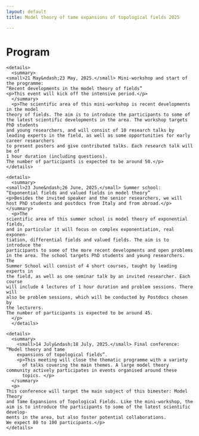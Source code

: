 ```yaml
---
layout: default
title: Model theory of tame expansions of topological fields 2025

---
```


<body>
    <h1>Program</h1>

    <details>
      <summary>
	<small>21 May&ndash;23 May, 2025.</small> Mini-workshop and start of the programme:
	“Recent developments in the model theory of fields”
	<p>This event will kick off the intensive period.</p>
      </summary>
      <p>The scientific area of this mini-workshop is recent developments in the model
	theory of fields. The aim is to introduce the participants to some of the latest scientific developments in the area. The workshop targets PhD students
	and young researchers, and will consist of 10 research talks by leading experts in the field, as well as some opportunities for early career researchers
	to present posters and give contributed talks. Each research talk will be of
	1 hour duration (including questions).
	The number of participants is expected to be around 50.</p>
    </details>
    
    <details>
      <summary>
	<small>23 June&ndash;26 June, 2025.</small> Summer school: “Exponential fields and valued fields in model theory”
	<p>Besides the invited speaker and the senior researchers, we will host PhD students and postdocs from Italy and from abroad.</p>
	</summary>
      <p>The
	scientific area of this summer school is model theory of exponential fields,
	and in particular it will focus on complex exponentiation, real exponen-
	tiation, differential fields and valued fields. The aim is to introduce the
	participants to some of the more recent developments and open problems
	in the area. The school targets PhD students and young researchers. The
	Summer School will consist of 4 short courses, taught by leading experts in
	the field, as well as one seminar talk by an invited researcher. Each course
	will include 4 lectures of 1 hour duration and problem sessions. There will
	also be problem sessions, which will be conducted by Postdocs chosen by
	the lecturers.
	The number of participants is expected to be around 45.
      </p>
      </details>

    <details>
      <summary>
	    <small>14 July&ndash;18 July, 2025.</small> Final conference: “Model theory and tame
	    expansions of topological fields”.
	    <p>This meeting will close the thematic programme with a variety
	      of talks covering the main themes. A large model theory community actively participates in events organised around these
	      topics. </p>
      </summary>
      <p>
	This conference will target the main subject of this bimester: Model Theory
	and Tame Expansions of Topological Fields. Like the mini-workshop, the
	aim is to introduce the participants to some of the latest scientific develop-
	ments in the area, but also foster potential collaborations.
	We expect 80 to 100 participants.</p>
    </details>
</body>

